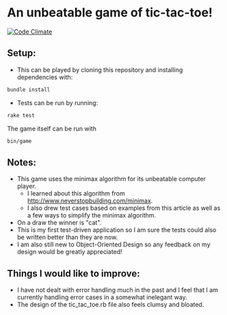 # An unbeatable game of tic-tac-toe!

[![Code Climate][CC img]][Code Climate]

[Code Climate]: https://codeclimate.com/github/jbcden/tic-tac-toe

[CC img]: https://codeclimate.com/github/jbcden/tic-tac-toe.png

## Setup:
- This can be played by cloning this repository and installing dependencies with:
```bash
bundle install
```
- Tests can be run by running:
```bash
rake test
```
The game itself can be run with
```bash
bin/game
```

## Notes:
- This game uses the minimax algorithm for its unbeatable computer player.
  - I learned about this algorithm from http://www.neverstopbuilding.com/minimax.
  - I also drew test cases based on examples from this article as well as a few ways to simplify the minimax algorithm.
- On a draw the winner is "cat".
- This is my first test-driven application so I am sure the tests could also be written better than they are now.
- I am also still new to Object-Oriented Design so any feedback on my design would be greatly appreciated!

## Things I would like to improve:
- I have not dealt with error handling much in the past and I feel that I am currently handling error cases in a somewhat inelegant way.
- The design of the tic_tac_toe.rb file also feels clumsy and bloated.
